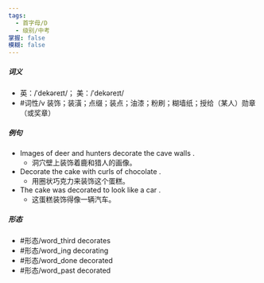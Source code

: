 ```yaml
---
tags:
  - 首字母/D
  - 级别/中考
掌握: false
模糊: false
---
```

##### 词义
- 英：/ˈdekəreɪt/； 美：/ˈdekəreɪt/
- #词性/v  装饰；装潢；点缀；装点；油漆；粉刷；糊墙纸；授给（某人）勋章（或奖章）
##### 例句
- Images of deer and hunters decorate the cave walls .
	- 洞穴壁上装饰着鹿和猎人的画像。
- Decorate the cake with curls of chocolate .
	- 用圈状巧克力来装饰这个蛋糕。
- The cake was decorated to look like a car .
	- 这蛋糕装饰得像一辆汽车。
##### 形态
- #形态/word_third decorates
- #形态/word_ing decorating
- #形态/word_done decorated
- #形态/word_past decorated
